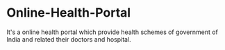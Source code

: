 # Online-Health-Portal
It's a online health portal which provide health schemes of government of India and related their doctors and hospital. 
